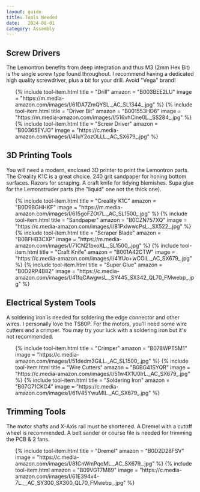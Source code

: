 ```yaml
---
layout: guide
title: Tools Needed
date:   2024-08-01
category: Assembly
---
```


## Screw Drivers

The Lemontron benefits from deep integration and thus M3 (2mm Hex Bit) is the single screw type found throughout. I
recommend having a dedicated high quality screwdriver, plus a bit for your drill. Avoid "Vega" brand!

<ul class="tool-links">
{% include tool-item.html
title = "Drill"
amazon = "B003BEE2LU"
image = "https://m.media-amazon.com/images/I/61DA7ZmQYSL._AC_SL1344_.jpg"
%}
{% include tool-item.html
title = "Driver Bit"
amazon = "B001553HD6"
image = "https://m.media-amazon.com/images/I/516vhCine0L._SS284_.jpg"
%}
{% include tool-item.html
title = "Screw Driver"
amazon = "B00365EYJO"
image = "https://c.media-amazon.com/images/I/41uY2ozOLLL._AC_SX679_.jpg"
%}
</ul>

## 3D Printing Tools

You will need a modern, enclosed 3D printer to print the Lemontron parts. The Creality K1C is a great choice. 240 grit
sandpaper for honing bottom surfaces. Razors for scraping. A craft knife for tidying blemishes. Supa glue for the
Lemonstruder parts (the "liquid" one not the thick one).

<ul class="tool-links">
{% include tool-item.html
title = "Creality K1C"
amazon = "B0D9BGHHKF"
image = "https://m.media-amazon.com/images/I/615goFZOt7L._AC_SL1500_.jpg"
%}
{% include tool-item.html
title = "Sandpaper"
amazon = "B0CZN757XQ"
image = "https://c.media-amazon.com/images/I/81PxlwwcPsL._SX522_.jpg"
%}
{% include tool-item.html
title = "Scraper Blade"
amazon = "B0BFHB3CXP"
image = "https://m.media-amazon.com/images/I/71CN21bxoXL._SL1500_.jpg"
%}
{% include tool-item.html
title = "Craft Knife"
amazon = "B001A42CTW"
image = "https://c.media-amazon.com/images/I/41fUo+wCOlL._AC_SX679_.jpg"
%}
{% include tool-item.html
title = "Super Glue"
amazon = "B0D2RP4B82"
image = "https://c.media-amazon.com/images/I/41fqCAwgwsL._SY445_SX342_QL70_FMwebp_.jpg"
%}
</ul>

## Electrical System Tools

A soldering iron is needed for soldering the edge connector and other wires. I personally love the TS80P. For the
motors, you'll need some wire cutters and a crimper. You may try your luck with a soldering iron but
it's not recommended.

<ul class="tool-links">
{% include tool-item.html
title = "Crimper"
amazon = "B078WPT5M1"
image = "https://c.media-amazon.com/images/I/51dedm3GiLL._AC_SL1500_.jpg"
%}
{% include tool-item.html
title = "Wire Cutters"
amazon = "B0BG41SYQR"
image = "https://c.media-amazon.com/images/I/51w4X1U0IrL._AC_SX679_.jpg"
%}
{% include tool-item.html
title = "Soldering Iron"
amazon = "B07G71CKC4"
image = "https://c.media-amazon.com/images/I/61V45YwuMIL._AC_SX679_.jpg"
%}

</ul>

## Trimming Tools

The motor shafts and X-Axis rail must be shortened. A Dremel with a cutoff wheel is recommended. A belt sander or course
file is needed for trimming the PCB & 2 fans.

<ul class="tool-links">
{% include tool-item.html
title = "Dremel"
amazon = "B0D2D28FSV"
image = "https://c.media-amazon.com/images/I/81CnWmPqoML._AC_SX679_.jpg"
%}
{% include tool-item.html
amazon = "B09VGT7M89"
image = "https://c.media-amazon.com/images/I/61E394x4-7L.__AC_SY300_SX300_QL70_FMwebp_.jpg"
%}
</ul>